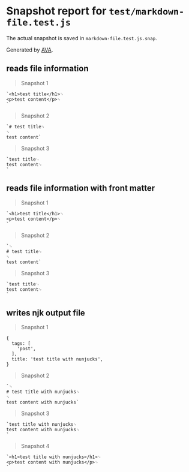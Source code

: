 # Snapshot report for `test/markdown-file.test.js`

The actual snapshot is saved in `markdown-file.test.js.snap`.

Generated by [AVA](https://avajs.dev).

## reads file information

> Snapshot 1

    `<h1>test title</h1>␊
    <p>test content</p>␊
    `

> Snapshot 2

    `# test title␊
    ␊
    test content`

> Snapshot 3

    `test title␊
    test content␊
    `

## reads file information with front matter

> Snapshot 1

    `<h1>test title</h1>␊
    <p>test content</p>␊
    `

> Snapshot 2

    `␊
    # test title␊
    ␊
    test content`

> Snapshot 3

    `test title␊
    test content␊
    `

## writes njk output file

> Snapshot 1

    {
      tags: [
        'post',
      ],
      title: 'test title with nunjucks',
    }

> Snapshot 2

    `␊
    # test title with nunjucks␊
    ␊
    test content with nunjucks`

> Snapshot 3

    `test title with nunjucks␊
    test content with nunjucks␊
    `

> Snapshot 4

    `<h1>test title with nunjucks</h1>␊
    <p>test content with nunjucks</p>␊
    `
